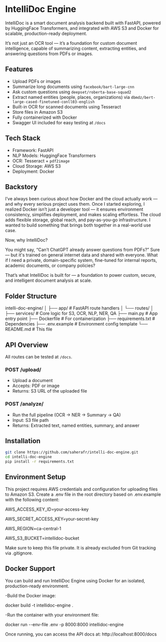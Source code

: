 # IntelliDoc Engine

IntelliDoc is a smart document analysis backend built with FastAPI, powered by HuggingFace Transformers, and integrated with AWS S3 and Docker for scalable, production-ready deployment.

It’s not just an OCR tool — it’s a foundation for custom document intelligence, capable of summarizing content, extracting entities, and answering questions from PDFs or images.

## Features

- Upload PDFs or images
- Summarize long documents using `facebook/bart-large-cnn`
- Ask custom questions using `deepset/roberta-base-squad2`
- Extract named entities (people, places, organizations) via `dbmdz/bert-large-cased-finetuned-conll03-english`
- Built-in OCR for scanned documents using Tesseract
- Store files in Amazon S3
- Fully containerized with Docker
- Swagger UI included for easy testing at `/docs`

## Tech Stack

- Framework: FastAPI
- NLP Models: HuggingFace Transformers
- OCR: Tesseract + `pdf2image`
- Cloud Storage: AWS S3
- Deployment: Docker

## Backstory

I’ve always been curious about how Docker and the cloud actually work — and why every serious project uses them. Once I started exploring, I realized Docker isn’t just a developer tool — it ensures environment consistency, simplifies deployment, and makes scaling effortless. The cloud adds flexible storage, global reach, and pay-as-you-go infrastructure. I wanted to build something that brings both together in a real-world use case.

Now, why IntelliDoc?

You might say, “Can’t ChatGPT already answer questions from PDFs?” Sure — but it's trained on general internet data and shared with everyone. What if I need a private, domain-specific system, fine-tuned for internal reports, academic documents, or company policies?

That’s what IntelliDoc is built for — a foundation to power custom, secure, and intelligent document analysis at scale.
## Folder Structure

intelli-doc-engine/
│
├── app/                   # FastAPI route handlers
│   └── routes/
│
├── services/              # Core logic for S3, OCR, NLP, NER, QA
├── main.py                # App entry point
├── Dockerfile             # For containerization
├── requirements.txt       # Dependencies
├── .env.example           # Environment config template
└── README.md              # This file



## API Overview

All routes can be tested at `/docs`.

### POST /upload/

- Upload a document
- Accepts: PDF or image
- Returns: S3 URL of the uploaded file

### POST /analyze/

- Run the full pipeline (OCR → NER → Summary → QA)
- Input: S3 file path
- Returns: Extracted text, named entities, summary, and answer

## Installation

```bash
git clone https://github.com/saherafr/intelli-doc-engine.git
cd intelli-doc-engine
pip install -r requirements.txt
```
## Environment Setup

This project requires AWS credentials and configuration for uploading files to Amazon S3.
Create a .env file in the root directory based on .env.example with the following content:

AWS_ACCESS_KEY_ID=your-access-key

AWS_SECRET_ACCESS_KEY=your-secret-key

AWS_REGION=ca-central-1

AWS_S3_BUCKET=intellidoc-bucket

Make sure to keep this file private. It is already excluded from Git tracking via .gitignore.

## Docker Support 

You can build and run IntelliDoc Engine using Docker for an isolated, production-ready environment.

-Build the Docker image:

docker build -t intellidoc-engine .

-Run the container with your environment file:

docker run --env-file .env -p 8000:8000 intellidoc-engine

Once running, you can access the API docs at:
http://localhost:8000/docs

